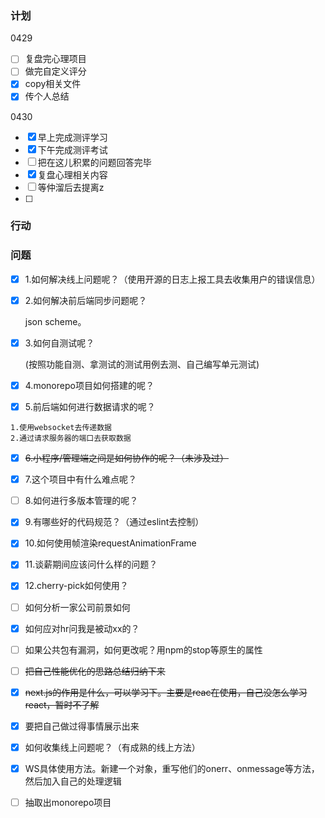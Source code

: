 

### 计划

0429

- [ ] 复盘完心理项目
- [ ] 做完自定义评分
- [x] copy相关文件
- [x] 传个人总结

0430

- [x] 早上完成测评学习
- [x] 下午完成测评考试
- [ ] 把在这儿积累的问题回答完毕
- [x] 复盘心理相关内容
- [ ] 等仲溜后去提离z
- [ ] 

### 行动

### 问题

- [x] 1.如何解决线上问题呢？（使用开源的日志上报工具去收集用户的错误信息）

- [x] 2.如何解决前后端同步问题呢？

  json scheme。

- [x] 3.如何自测试呢？

  (按照功能自测、拿测试的测试用例去测、自己编写单元测试)

- [x] 4.monorepo项目如何搭建的呢？

- [x] 5.前后端如何进行数据请求的呢？

```
1.使用websocket去传递数据
2.通过请求服务器的端口去获取数据
```

- [x] ~~6.小程序/管理端之间是如何协作的呢？（未涉及过）~~

- [x] 7.这个项目中有什么难点呢？

- [ ] 8.如何进行多版本管理的呢？

- [x] 9.有哪些好的代码规范？（通过eslint去控制）

- [x] 10.如何使用帧渲染requestAnimationFrame

- [x] 11.谈薪期间应该问什么样的问题？

- [x] 12.cherry-pick如何使用？

- [ ] 如何分析一家公司前景如何

- [x] 如何应对hr问我是被动xx的？

- [ ] 如果公共包有漏洞，如何更改呢？用npm的stop等原生的属性

- [ ] ~~把自己性能优化的思路总结归纳下来~~

- [x] ~~next.js的作用是什么，可以学习下。主要是reac在使用，自己没怎么学习react，暂时不了解~~

- [x] 要把自己做过得事情展示出来

- [x] 如何收集线上问题呢？（有成熟的线上方法）

- [x] WS具体使用方法。新建一个对象，重写他们的onerr、onmessage等方法，然后加入自己的处理逻辑

- [ ] 抽取出monorepo项目